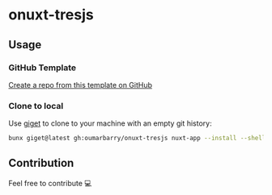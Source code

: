 # onuxt-tresjs

## Usage

### GitHub Template

[Create a repo from this template on GitHub](https://github.com/oumarbarry/onuxt-tresjs/generate)

### Clone to local

Use [giget](https://github.com/unjs/giget) to clone to your machine with an empty git history:

```bash
bunx giget@latest gh:oumarbarry/onuxt-tresjs nuxt-app --install --shell
```

## Contribution

Feel free to contribute 💻
